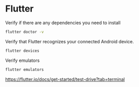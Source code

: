# Flutter

Verify if there are any dependencies you need to install
```bash
flutter doctor -v
```

Verify that Flutter recognizes your connected Android device.
```bash
flutter devices
```

Verify emulators
```bash
flutter emulators
```
https://flutter.io/docs/get-started/test-drive?tab=terminal